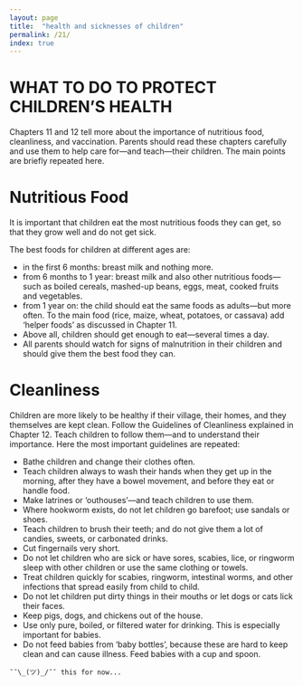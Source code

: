 ```yaml
---
layout: page
title:  "health and sicknesses of children"
permalink: /21/
index: true
---
```


# WHAT TO DO TO PROTECT CHILDREN’S HEALTH

Chapters 11 and 12 tell more about the importance of nutritious food, cleanliness, and vaccination. Parents should read these chapters carefully and use them to help care for—and teach—their children. The main points are briefly repeated here.

# Nutritious Food

It is important that children eat the most nutritious foods they can get, so that they grow well and do not get sick.

The best foods for children at different ages are:

  - in the first 6 months: breast milk and nothing more.
  - from 6 months to 1 year: breast milk and also other nutritious foods— such as boiled cereals, mashed-up beans, eggs, meat, cooked fruits and vegetables.
  - from 1 year on: the child should eat the same foods as adults—but more often. To the main food (rice, maize, wheat, potatoes, or cassava) add ‘helper foods’ as discussed in Chapter 11.
  - Above all, children should get enough to eat—several times a day.
  - All parents should watch for signs of malnutrition in their children and should give them the best food they can.

# Cleanliness

Children are more likely to be healthy if their village, their homes, and they themselves are kept clean. Follow the Guidelines of Cleanliness explained in
Chapter 12. Teach children to follow them—and to understand their importance. Here the most important guidelines are repeated:

  - Bathe children and change their clothes often.
  - Teach children always to wash their hands when they get up in the morning, after they have a bowel movement, and before they eat or handle food.
  - Make latrines or ‘outhouses’—and teach children to use them.
  - Where hookworm exists, do not let children go barefoot; use sandals or shoes.
  - Teach children to brush their teeth; and do not give them a lot of candies, sweets, or carbonated drinks.
  - Cut fingernails very short.
  - Do not let children who are sick or have sores, scabies, lice, or ringworm sleep with other children or use the same clothing or towels.
  - Treat children quickly for scabies, ringworm, intestinal worms, and other infections that spread easily from child to child.
  - Do not let children put dirty things in their mouths or let dogs or cats lick their faces.
  - Keep pigs, dogs, and chickens out of the house.
  - Use only pure, boiled, or filtered water for drinking. This is especially important for babies.
  - Do not feed babies from ‘baby bottles’, because these are hard to keep clean and can cause illness. Feed babies with a cup and spoon.


```
¯¯\_(ツ)_/¯¯ this for now...
```
